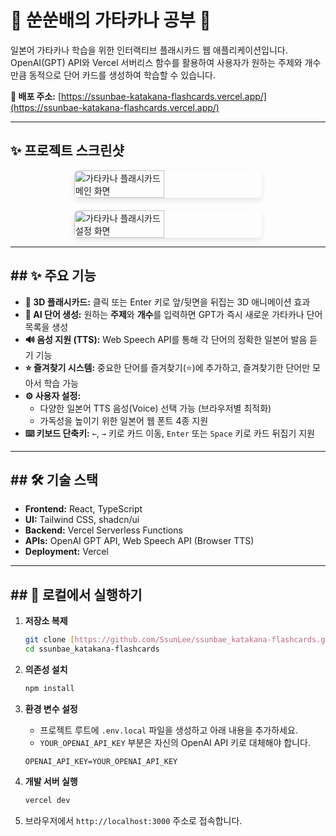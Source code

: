 # 💖 쑨쑨배의 가타카나 공부 💖

일본어 가타카나 학습을 위한 인터랙티브 플래시카드 웹 애플리케이션입니다. OpenAI(GPT) API와 Vercel 서버리스 함수를 활용하여 사용자가 원하는 주제와 개수만큼 동적으로 단어 카드를 생성하여 학습할 수 있습니다.

**🔗 배포 주소:** [https://ssunbae-katakana-flashcards.vercel.app/](https://ssunbae-katakana-flashcards.vercel.app/)

---



## ✨ 프로젝트 스크린샷

<div style="display: flex; justify-content: center; align-items: flex-start; flex-wrap: wrap; gap: 20px;">
    <img src="https://github.com/user-attachments/assets/e1071533-0129-4a38-ab31-d7fb62790f25" alt="가타카나 플래시카드 메인 화면" style="width: 48%; min-width: 300px; max-width: 500px; border-radius: 8px; box-shadow: 0 4px 8px rgba(0,0,0,0.1);">
    <img src="https://github.com/user-attachments/assets/4a88d553-eb37-416f-bbd2-9164f74c23bc" alt="가타카나 플래시카드 설정 화면" style="width: 48%; min-width: 300px; max-width: 500px; border-radius: 8px; box-shadow: 0 4px 8px rgba(0,0,0,0.1);">
</div>

---

## ## ✨ 주요 기능

* **📇 3D 플래시카드:** 클릭 또는 Enter 키로 앞/뒷면을 뒤집는 3D 애니메이션 효과
* **🤖 AI 단어 생성:** 원하는 **주제**와 **개수**를 입력하면 GPT가 즉시 새로운 가타카나 단어 목록을 생성
* **🔊 음성 지원 (TTS):** Web Speech API를 통해 각 단어의 정확한 일본어 발음 듣기 기능
* **⭐ 즐겨찾기 시스템:** 중요한 단어를 즐겨찾기(⭐)에 추가하고, 즐겨찾기한 단어만 모아서 학습 가능
* **⚙️ 사용자 설정:**
    * 다양한 일본어 TTS 음성(Voice) 선택 가능 (브라우저별 최적화)
    * 가독성을 높이기 위한 일본어 웹 폰트 4종 지원
* **⌨️ 키보드 단축키:** `←`, `→` 키로 카드 이동, `Enter` 또는 `Space` 키로 카드 뒤집기 지원

---

## ## 🛠️ 기술 스택

* **Frontend:** React, TypeScript
* **UI:** Tailwind CSS, shadcn/ui
* **Backend:** Vercel Serverless Functions
* **APIs:** OpenAI GPT API, Web Speech API (Browser TTS)
* **Deployment:** Vercel

---

## ## 🚀 로컬에서 실행하기

1.  **저장소 복제**
    ```bash
    git clone [https://github.com/SsunLee/ssunbae_katakana-flashcards.git](https://github.com/SsunLee/ssunbae_katakana-flashcards.git)
    cd ssunbae_katakana-flashcards
    ```

2.  **의존성 설치**
    ```bash
    npm install
    ```

3.  **환경 변수 설정**
    * 프로젝트 루트에 `.env.local` 파일을 생성하고 아래 내용을 추가하세요.
    * `YOUR_OPENAI_API_KEY` 부분은 자신의 OpenAI API 키로 대체해야 합니다.
    ```
    OPENAI_API_KEY=YOUR_OPENAI_API_KEY
    ```

4.  **개발 서버 실행**
    ```bash
    vercel dev
    ```

5.  브라우저에서 `http://localhost:3000` 주소로 접속합니다.